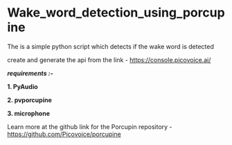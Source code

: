 # Wake_word_detection_using_porcupine

The is a simple python script which detects if the wake word is detected 

create and generate the api from the link - https://console.picovoice.ai/

**_requirements :-_**

**1. PyAudio**

**2. pvporcupine**

**3. microphone**



Learn more at the github link for the Porcupin repository - https://github.com/Picovoice/porcupine
